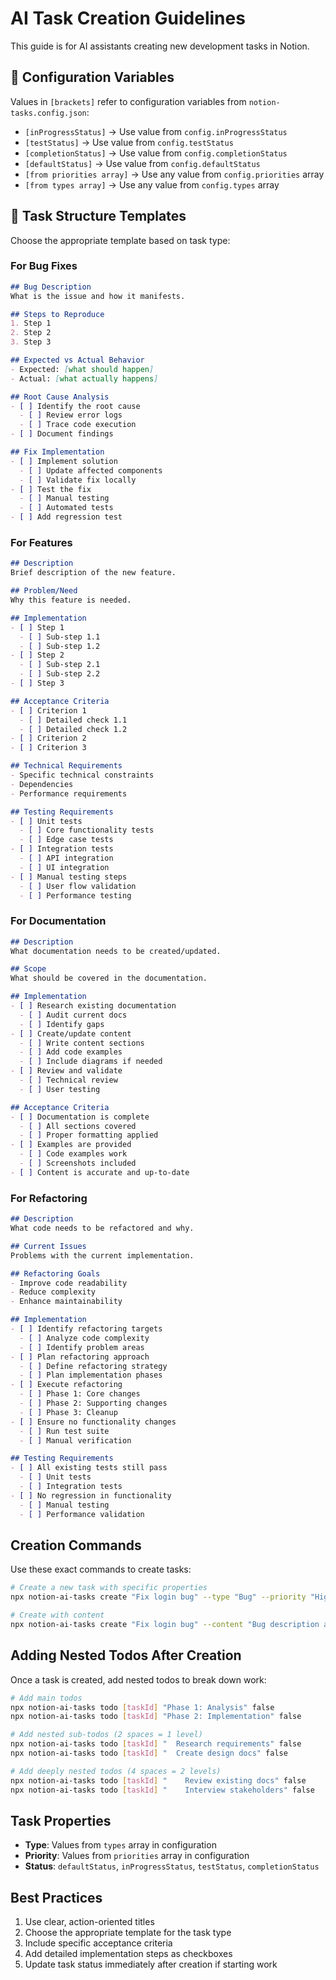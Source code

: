 # AI Task Creation Guidelines

This guide is for AI assistants creating new development tasks in Notion.

## 📝 Configuration Variables

Values in `[brackets]` refer to configuration variables from `notion-tasks.config.json`:
- `[inProgressStatus]` → Use value from `config.inProgressStatus`
- `[testStatus]` → Use value from `config.testStatus` 
- `[completionStatus]` → Use value from `config.completionStatus`
- `[defaultStatus]` → Use value from `config.defaultStatus`
- `[from priorities array]` → Use any value from `config.priorities` array
- `[from types array]` → Use any value from `config.types` array

## 📝 Task Structure Templates

Choose the appropriate template based on task type:

### For Bug Fixes
```markdown
## Bug Description
What is the issue and how it manifests.

## Steps to Reproduce
1. Step 1
2. Step 2
3. Step 3

## Expected vs Actual Behavior
- Expected: [what should happen]
- Actual: [what actually happens]

## Root Cause Analysis
- [ ] Identify the root cause
  - [ ] Review error logs
  - [ ] Trace code execution
- [ ] Document findings

## Fix Implementation
- [ ] Implement solution
  - [ ] Update affected components
  - [ ] Validate fix locally
- [ ] Test the fix
  - [ ] Manual testing
  - [ ] Automated tests
- [ ] Add regression test
```

### For Features
```markdown
## Description
Brief description of the new feature.

## Problem/Need
Why this feature is needed.

## Implementation
- [ ] Step 1
  - [ ] Sub-step 1.1
  - [ ] Sub-step 1.2
- [ ] Step 2
  - [ ] Sub-step 2.1
  - [ ] Sub-step 2.2
- [ ] Step 3

## Acceptance Criteria
- [ ] Criterion 1
  - [ ] Detailed check 1.1
  - [ ] Detailed check 1.2
- [ ] Criterion 2
- [ ] Criterion 3

## Technical Requirements
- Specific technical constraints
- Dependencies
- Performance requirements

## Testing Requirements
- [ ] Unit tests
  - [ ] Core functionality tests
  - [ ] Edge case tests
- [ ] Integration tests
  - [ ] API integration
  - [ ] UI integration
- [ ] Manual testing steps
  - [ ] User flow validation
  - [ ] Performance testing
```

### For Documentation
```markdown
## Description
What documentation needs to be created/updated.

## Scope
What should be covered in the documentation.

## Implementation
- [ ] Research existing documentation
  - [ ] Audit current docs
  - [ ] Identify gaps
- [ ] Create/update content
  - [ ] Write content sections
  - [ ] Add code examples
  - [ ] Include diagrams if needed
- [ ] Review and validate
  - [ ] Technical review
  - [ ] User testing

## Acceptance Criteria
- [ ] Documentation is complete
  - [ ] All sections covered
  - [ ] Proper formatting applied
- [ ] Examples are provided
  - [ ] Code examples work
  - [ ] Screenshots included
- [ ] Content is accurate and up-to-date
```

### For Refactoring
```markdown
## Description
What code needs to be refactored and why.

## Current Issues
Problems with the current implementation.

## Refactoring Goals
- Improve code readability
- Reduce complexity
- Enhance maintainability

## Implementation
- [ ] Identify refactoring targets
  - [ ] Analyze code complexity
  - [ ] Identify problem areas
- [ ] Plan refactoring approach
  - [ ] Define refactoring strategy
  - [ ] Plan implementation phases
- [ ] Execute refactoring
  - [ ] Phase 1: Core changes
  - [ ] Phase 2: Supporting changes
  - [ ] Phase 3: Cleanup
- [ ] Ensure no functionality changes
  - [ ] Run test suite
  - [ ] Manual verification

## Testing Requirements
- [ ] All existing tests still pass
  - [ ] Unit tests
  - [ ] Integration tests
- [ ] No regression in functionality
  - [ ] Manual testing
  - [ ] Performance validation
```

## Creation Commands

Use these exact commands to create tasks:

```bash
# Create a new task with specific properties
npx notion-ai-tasks create "Fix login bug" --type "Bug" --priority "High" --status "Not Started"

# Create with content
npx notion-ai-tasks create "Fix login bug" --content "Bug description and implementation steps" --type "Bug" --priority "High"


```

## Adding Nested Todos After Creation

Once a task is created, add nested todos to break down work:

```bash
# Add main todos
npx notion-ai-tasks todo [taskId] "Phase 1: Analysis" false
npx notion-ai-tasks todo [taskId] "Phase 2: Implementation" false

# Add nested sub-todos (2 spaces = 1 level)
npx notion-ai-tasks todo [taskId] "  Research requirements" false
npx notion-ai-tasks todo [taskId] "  Create design docs" false

# Add deeply nested todos (4 spaces = 2 levels)
npx notion-ai-tasks todo [taskId] "    Review existing docs" false
npx notion-ai-tasks todo [taskId] "    Interview stakeholders" false
```

## Task Properties
- **Type**: Values from `types` array in configuration
- **Priority**: Values from `priorities` array in configuration
- **Status**: `defaultStatus`, `inProgressStatus`, `testStatus`, `completionStatus`

## Best Practices
1. Use clear, action-oriented titles
2. Choose the appropriate template for the task type
3. Include specific acceptance criteria
4. Add detailed implementation steps as checkboxes
5. Update task status immediately after creation if starting work